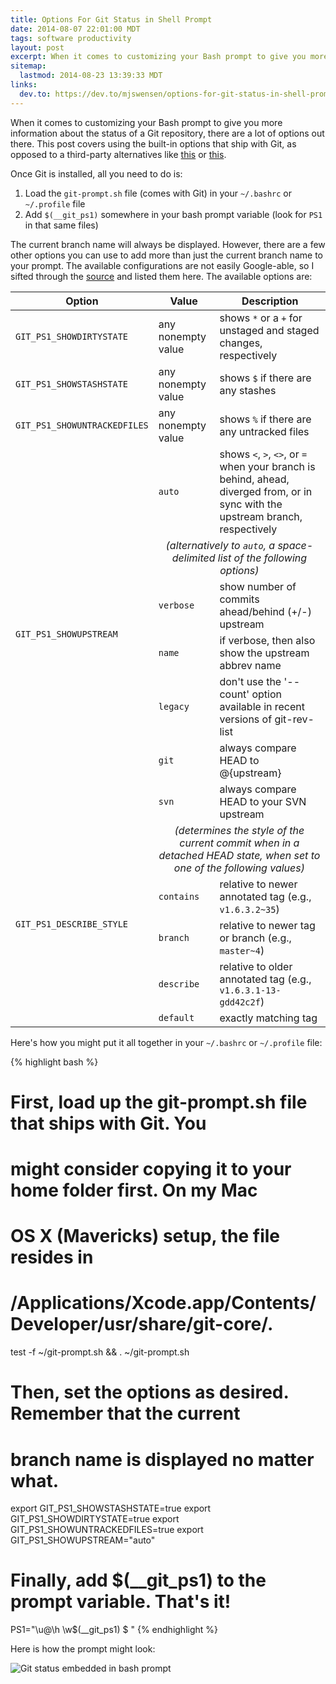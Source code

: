 ```yaml
---
title: Options For Git Status in Shell Prompt
date: 2014-08-07 22:01:00 MDT
tags: software productivity
layout: post
excerpt: When it comes to customizing your Bash prompt to give you more information about the status of a Git repository, there are a lot of options out there. This post covers using the built-in options that ship with Git.
sitemap:
  lastmod: 2014-08-23 13:39:33 MDT
links:
  dev.to: https://dev.to/mjswensen/options-for-git-status-in-shell-prompt-12a0
---
```


<style>
:root {
  --meta-color: var(--light-shade5);
}
@media (prefers-color-scheme: dark) {
  :root {
    --meta-color: var(--dark-shade5);
  }
}

.meta {
  color: var(--meta-color);
  text-align: center;
  font-style: italic;
}
</style>

When it comes to customizing your Bash prompt to give you more information about the status of a Git repository, there are a lot of options out there. This post covers using the built-in options that ship with Git, as opposed to a third-party alternatives like [this](https://github.com/magicmonty/bash-git-prompt) or [this](https://github.com/lvv/git-prompt).

Once Git is installed, all you need to do is:

1. Load the `git-prompt.sh` file (comes with Git) in your `~/.bashrc` or `~/.profile` file
2. Add `$(__git_ps1)` somewhere in your bash prompt variable (look for `PS1` in that same files) 

The current branch name will always be displayed. However, there are a few other options you can use to add more than just the current branch name to your prompt. The available configurations are not easily Google-able, so I sifted through the [source](https://raw.githubusercontent.com/git/git/master/contrib/completion/git-prompt.sh) and listed them here. The available options are:

<div class="table-wrapper">
  <table>
    <thead>
      <tr>
        <th>Option</th>
        <th>Value</th>
        <th>Description</th>
      </tr>
    </thead>
    <tbody>
      <tr>
        <td><code>GIT_PS1_SHOWDIRTYSTATE</code></td>
        <td>any nonempty value</td>
        <td>shows <code>*</code> or a <code>+</code> for unstaged and staged changes, respectively</td>
      </tr>
      <tr>
        <td><code>GIT_PS1_SHOWSTASHSTATE</code></td>
        <td>any nonempty value</td>
        <td>shows <code>$</code> if there are any stashes</td>
      </tr>
      <tr>
        <td><code>GIT_PS1_SHOWUNTRACKEDFILES</code></td>
        <td>any nonempty value</td>
        <td>shows <code>%</code> if there are any untracked files</td>
      </tr>
      <tr>
        <td rowspan="7"><code>GIT_PS1_SHOWUPSTREAM</code></td>
        <td><code>auto</code></td>
        <td>shows <code>&lt;</code>, <code>&gt;</code>, <code>&lt;&gt;</code>, or <code>=</code> when your branch is behind, ahead, diverged from, or in sync with the upstream branch, respectively</td>
      </tr>
      <tr>
        <td colspan="2" class="meta">(alternatively to <code>auto</code>, a space-delimited list of the following options)</td>
      </tr>
      <tr>
        <td><code>verbose</code></td>
        <td>show number of commits ahead/behind (+/-) upstream</td>
      </tr>
      <tr>
        <td><code>name</code></td>
        <td>if verbose, then also show the upstream abbrev name</td>
      </tr>
      <tr>
        <td><code>legacy</code></td>
        <td>don't use the '--count' option available in recent versions of git-rev-list</td>
      </tr>
      <tr>
        <td><code>git</code></td>
        <td>always compare HEAD to @{upstream}</td>
      </tr>
      <tr>
        <td><code>svn</code></td>
        <td>always compare HEAD to your SVN upstream</td>
      </tr>
      <tr>
        <td rowspan="5"><code>GIT_PS1_DESCRIBE_STYLE</code></td>
        <td colspan="2" class="meta">(determines the style of the current commit when in a detached HEAD state, when set to one of the following values)</td>
      </tr>
      <tr>
        <td><code>contains</code></td>
        <td>relative to newer annotated tag (e.g., <code>v1.6.3.2~35</code>)</td>
      </tr>
      <tr>
        <td><code>branch</code></td>
        <td>relative to newer tag or branch (e.g., <code>master~4</code>)</td>
      </tr>
      <tr>
        <td><code>describe</code></td>
        <td>relative to older annotated tag (e.g., <code>v1.6.3.1-13-gdd42c2f</code>)</td>
      </tr>
      <tr>
        <td><code>default</code></td>
        <td>exactly matching tag</td>
      </tr>
    </tbody>
  </table>
</div>

Here's how you might put it all together in your `~/.bashrc` or `~/.profile` file:

{% highlight bash %}
# First, load up the git-prompt.sh file that ships with Git. You
# might consider copying it to your home folder first. On my Mac
# OS X (Mavericks) setup, the file resides in
# /Applications/Xcode.app/Contents/Developer/usr/share/git-core/.
test -f ~/git-prompt.sh && . ~/git-prompt.sh

# Then, set the options as desired. Remember that the current
# branch name is displayed no matter what.
export GIT_PS1_SHOWSTASHSTATE=true
export GIT_PS1_SHOWDIRTYSTATE=true
export GIT_PS1_SHOWUNTRACKEDFILES=true
export GIT_PS1_SHOWUPSTREAM="auto"

# Finally, add $(__git_ps1) to the prompt variable. That's it!
PS1="\u@\h \w\$(__git_ps1) \$ "
{% endhighlight %}

Here is how the prompt might look:

![Git status embedded in bash prompt](/blog/images/git-prompt.png)
